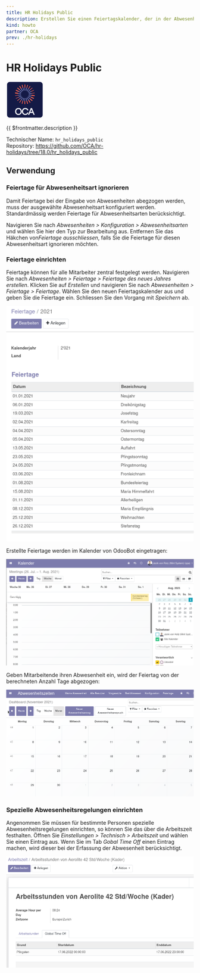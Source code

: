 ```yaml
---
title: HR Holidays Public
description: Erstellen Sie einen Feiertagskalender, der in der Abwesenheiten berücksichtigt wird.
kind: howto
partner: OCA
prev: ./hr-holidays
---
```


# HR Holidays Public

![icon_oca_app](attachments/icon_oca_app.png)

{{ $frontmatter.description }}

Technischer Name: `hr_holidays_public`\
Repository: <https://github.com/OCA/hr-holidays/tree/18.0/hr_holidays_public>

## Verwendung

### Feiertage für Abwesenheitsart ignorieren

Damit Feiertage bei der Eingabe von Abwesenheiten abegzogen werden, muss der ausgewählte Abwesenheitsart konfiguriert werden. Standardmässig werden Feiertage für Abwesenheitsarten berücksichtigt.

Navigieren Sie nach _Abwesenheiten > Konfiguration > Abwesenheitsarten_ und wählen Sie hier den Typ zur Bearbeitung aus. Entfernen Sie das Häkchen von*Feiertage ausschliessen*, falls Sie die Feiertage für diesen Abwesenheitsart ignorieren möchten.

### Feiertage einrichten

Feiertage können für alle Mitarbeiter zentral festgelegt werden. Navigieren Sie nach _Abwesenheiten > Feiertage > Feiertage des neues Jahres erstellen_. Klicken Sie auf _Erstellen_ und navigieren Sie nach _Abwesenheiten > Feiertage > Feiertage_. Wählen Sie den neuen Feiertagskalender aus und geben Sie die Feiertage ein. Schliessen Sie den Vorgang mit _Speichern_ ab.

![](attachments/HR%20Holidays%20Public%20Beispiel%20Feiertagskalender.png)

Erstellte Feiertage werden im Kalender von OdooBot eingetragen:

![](attachments/HR-Holidays-Public%20OdooBot.png)

Geben Mitarbeitende ihren Abwesenheit ein, wird der Feiertag von der berechneten Anzahl Tage abgezogen:

![HR Holidays Public Abzug](attachments/HR%20Holidays%20Public%20Abzug.gif)

### Spezielle Abwesenheitsregelungen einrichten

Angenommen Sie müssen für bestimmte Personen spezielle Abwesenheitsregelungen einrichten, so können Sie das über die Arbeitszeit festhalten. Öffnen Sie _Einstellungen > Technisch > Arbeitszeit_ und wählen Sie einen Eintrag aus. Wenn Sie im Tab _Gobal Time Off_ einen Eintrag machen, wird dieser bei der Erfassung der Abwesenheit berücksichtigt.

![](attachments/Abwesenheitszeiten%20Global%20Time%20Off.png)
